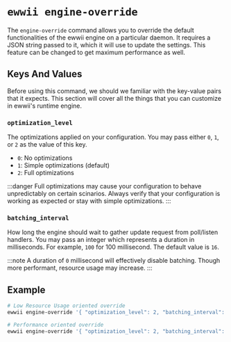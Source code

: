 # `ewwii engine-override`

The `engine-override` command allows you to override the default functionalities of the ewwii engine on a particular daemon. It requires a JSON string passed to it, which it will use to update the settings. This feature can be changed to get maximum performance as well.

## Keys And Values

Before using this command, we should we familiar with the key-value pairs that it expects. This section will cover all the things that you can customize in ewwii's runtime engine.

### `optimization_level`

The optimizations applied on your configuration. You may pass either `0`, `1`, or `2` as the value of this key.

- `0`: No optimizations
- `1`: Simple optimizations (default)
- `2`: Full optimizations

:::danger
Full optimizations may cause your configuration to behave unpredictably on certain scinarios. Always verify that your configuration is working as expected or stay with simple optimizations.
:::

### `batching_interval`

How long the engine should wait to gather update request from poll/listen handlers. You may pass an integer which represents a duration in milliseconds. For example, `100` for 100 millisecond. The default value is `16`.

:::note
A duration of `0` millisecond will effectively disable batching. Though more performant, resource usage may increase.
:::

## Example

```bash
# Low Resource Usage oriented override
ewwii engine-override '{ "optimization_level": 2, "batching_interval": 100 }'

# Performance oriented override
ewwii engine-override '{ "optimization_level": 2, "batching_interval": 0 }'
```
